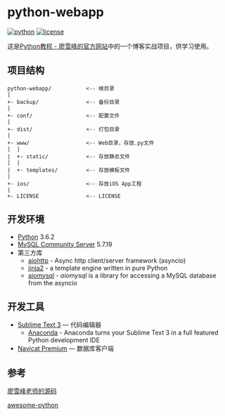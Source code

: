 # python-webapp

[![python](https://img.shields.io/badge/python-3.6.2-blue.svg)](https://www.python.org/) [![license](https://img.shields.io/github/license/weileiming/python-webapp.svg)](https://github.com/WeiLeiming/python-webapp/blob/master/LICENSE)

这是[Python教程 - 廖雪峰的官方网站](https://www.liaoxuefeng.com/wiki/0014316089557264a6b348958f449949df42a6d3a2e542c000/001432170876125c96f6cc10717484baea0c6da9bee2be4000)中的一个博客实战项目，供学习使用。

## 项目结构

```
python-webapp/           <-- 根目录
|
+- backup/               <-- 备份目录
|
+- conf/                 <-- 配置文件
|
+- dist/                 <-- 打包目录
|
+- www/                  <-- Web目录，存放.py文件
|  |
|  +- static/            <-- 存放静态文件
|  |
|  +- templates/         <-- 存放模板文件
|
+- ios/                  <-- 存放iOS App工程
|
+- LICENSE               <-- LICENSE
```

## 开发环境

- [Python](https://www.python.org/downloads/) 3.6.2
- [MySQL Community Server](https://dev.mysql.com/downloads/mysql/) 5.7.19
- 第三方库
  - [aiohttp](https://github.com/aio-libs/aiohttp) - Async http client/server framework (asyncio)
  - [jinja2](https://github.com/pallets/jinja) - a template engine written in pure Python
  - [aiomysql](https://github.com/aio-libs/aiomysql) - *aiomysql* is a library for accessing a MySQL database from the asyncio


## 开发工具

- [Sublime Text 3](https://www.waitsun.com/?s=Sublime+Text) — 代码编辑器
  - [Anaconda](https://github.com/DamnWidget/anaconda) - Anaconda turns your Sublime Text 3 in a full featured Python development IDE
- [Navicat Premium](https://www.waitsun.com/?s=Navicat+Premium) — 数据库客户端

## 参考

[廖雪峰老师的源码](https://github.com/michaelliao/awesome-python3-webapp)

[awesome-python](https://github.com/vinta/awesome-python)

